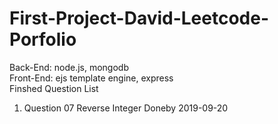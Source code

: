 # First-Project-David-Leetcode-Porfolio                                                                                             
Back-End: node.js, mongodb                                                                                                         
Front-End:  ejs template engine, express                                                                                           
Finshed Question List                                                                                                              
1. Question 07 Reverse Integer Doneby 2019-09-20  
